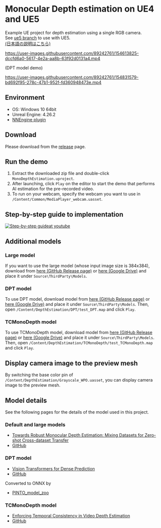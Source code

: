 # Monocular Depth estimation on UE4 and UE5

Example UE project for depth estimation using a single RGB camera.  
See [ue5 branch](https://github.com/Akiya-Research-Institute/Monocular-Depth-Estimation-on-UE/tree/ue5) to use with UE5.  
[(日本語の説明はこちら)](https://akiya-research-institute.github.io/NNEngine-API/ja/demo-project-overview-depth-estimation/
)  

https://user-images.githubusercontent.com/89242761/154613825-dccfd6a0-5617-4e2a-aa8b-63f92d0131a4.mp4

(DPT model demo)

https://user-images.githubusercontent.com/89242761/154831579-bd692f95-278c-47b1-952f-fd360948473e.mp4

## Environment

- OS: Windows 10 64bit
- Unreal Engine: 4.26.2
- [NNEngine plugin](https://www.fab.com/listings/67591270-75f6-456d-aa89-c64e1e0ee05f)

## Download

Please download from the [release](https://github.com/Akiya-Research-Institute/Monocular-Depth-Estimation-on-UE4/releases) page.

## Run the demo

1. Extract the downloaded zip file and double-click `MonoDepthEstimation.uproject`.  
2. After launching, click `Play` on the editor to start the demo that performs AI estimation for the pre-recorded video.
3. To run on your webcam, specify the webcam you want to use in `/Content/Common/MediaPlayer_webcam.uasset`.

## Step-by-step guide to implementation

[![Step-by-step guideat youtube](http://img.youtube.com/vi/sTSlhYOePDE/0.jpg)](http://www.youtube.com/watch?v=sTSlhYOePDE)

## Additional models

### Large model

If you want to use the large model (whose input image size is 384x384), download from [here (GitHub Release page)](https://github.com/Akiya-Research-Institute/Monocular-Depth-Estimation-on-UE4/releases/download/v1.1/midas_1x384x384xBGRxByte.onnx) or [here (Google Drive)](https://drive.google.com/file/d/1ml45494AGppnSZ3ivhw-HPi9CE8hxY2J/view?usp=sharing) and place it under `Source\ThirdParty\Models`.

### DPT model

To use DPT model, download model from [here (GitHub Release page)](https://github.com/Akiya-Research-Institute/Monocular-Depth-Estimation-on-UE4/releases/download/v1.3/dpt_hybrid_256x320.onnx) or [here (Google Drive)](https://drive.google.com/file/d/12mLc0usb0qLb5LlKhE1EEQhP7Kyp1qiH/view?usp=sharing) and place it under `Source\ThirdParty\Models`. Then, open `/Content/DepthEstimation/DPT/test_DPT.map` and click `Play`.

### TCMonoDepth model

To use TCMonoDepth model, download model from [here (GitHub Release page)](https://github.com/Akiya-Research-Institute/Monocular-Depth-Estimation-on-UE4/releases/download/v1.4/TCMonoDepth_1x384x384xBGRxByte.onnx) or [here (Google Drive)](https://drive.google.com/file/d/1lbLcU2J_mHwI2C3_jdIeWpuiUS6M68a-/view?usp=sharing) and place it under `Source\ThirdParty\Models`. Then, open `/Content/DepthEstimation/TCMonoDepth/test_TCMonoDepth.map` and click `Play`.

## Display camera image to the preview mesh

By switching the base color pin of `/Content/DepthEstimation/Grayscale_WPO.uasset`, you can 
display camera image to the preview mesh.

## Model details

See the following pages for the details of the model used in this project.

### Default and large models

- [Towards Robust Monocular Depth Estimation: Mixing Datasets for Zero-shot Cross-dataset Transfer](https://arxiv.org/abs/1907.01341)
- [GitHub](https://github.com/isl-org/MiDaS)

### DPT model

- [Vision Transformers for Dense Prediction](https://arxiv.org/abs/2103.13413)
- [GitHub](https://github.com/isl-org/DPT)

Converted to ONNX by

- [PINTO_model_zoo](https://github.com/PINTO0309/PINTO_model_zoo)

### TCMonoDepth model

- [Enforcing Temporal Consistency in Video Depth Estimation](https://openaccess.thecvf.com/content/ICCV2021W/PBDL/papers/Li_Enforcing_Temporal_Consistency_in_Video_Depth_Estimation_ICCVW_2021_paper.pdf)
- [GitHub](https://github.com/yu-li/TCMonoDepth)
